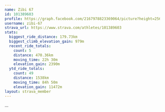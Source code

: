 ```yaml
---
name: Zibi 67
id: 101389603
profile: https://graph.facebook.com/2167978823369064/picture?height=256&width=256
username: zibi-67
strava_url: https://www.strava.com/athletes/101389603
stats:
  biggest_ride_distance: 179.73km
  biggest_climb_elevation_gain: 979m
  recent_ride_totals:
    count: 5
    distance: 470.36km
    moving_time: 22h 30m
    elevation_gain: 2390m
  ytd_ride_totals:
    count: 49
    distance: 1538km
    moving_time: 84h 50m
    elevation_gain: 11472m
layout: strava_member
--- 
```

...
